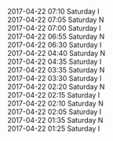 2017-04-22 07:10 Saturday  I  
2017-04-22 07:05 Saturday  N  
2017-04-22 07:00 Saturday  I  
2017-04-22 06:55 Saturday  N  
2017-04-22 06:30 Saturday  I  
2017-04-22 04:40 Saturday  N  
2017-04-22 04:35 Saturday  I  
2017-04-22 03:35 Saturday  N  
2017-04-22 03:30 Saturday  I  
2017-04-22 02:20 Saturday  N  
2017-04-22 02:15 Saturday  I  
2017-04-22 02:10 Saturday  N  
2017-04-22 02:05 Saturday  I  
2017-04-22 01:35 Saturday  N  
2017-04-22 01:25 Saturday  I  
